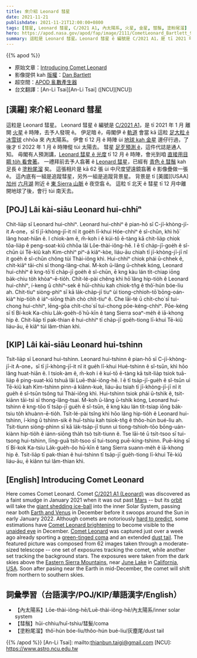 ```yaml
---
title: 來介紹 Leonard 彗星
date: 2021-11-21
publishdate: 2021-11-21T12:00:00+0800
tags: [彗星, Leonard 彗星, C/2021 A1, 內太陽系, 火星, 金星, 彗鬚, 塗粉尾溜]
hero: https://apod.nasa.gov/apod/fap/image/2111/CometLeonard_Bartlett_960.jpg
summary: 這粒是 Leonard 彗星。Leonard 彗星 ê 編號是 C/2021 A1，是 tī 2021 年 1 月 離開火星 ê 時陣，去予人發現 ê。
---
```


{{% apod %}}

- 原始文章：[Introducing Comet Leonard](https://apod.nasa.gov/apod/ap211121.html)
- 影像提供 kah [版權][copyright]：[Dan Bartlett](mailto:h2ologg@yahoo.com)
- 超空間：[APOD 亂數產生器](https://apod.nasa.gov/apod/random_apod.html)
- 台文翻譯：[An-Li Tsai][An-Li Tsai] ([NCU][NCU])

## [漢羅] 來介紹 Leonard 彗星
這粒是 Leonard 彗星。
Leonard 彗星 ê 編號是 [C/2021 A1][C/2021 A1 (Leonard)]，是 tī 2021 年 1 月 離開 [火星][Mars] ê 時陣，去予人發現 ê。
伊足暗 ê，毋閣伊 ê [軌道][orbit] 會當 kā 這粒 [足大粒 ê 冰雪球][giant shedding ice-ball] chhōa 來 內太陽系。
伊會 tī 12 月 ê 時陣 ùi [地球 kah 金星][Earth and Venus] 邊仔行過，了後才 tī 2022 年 1 月 ê 時陣傱 tùi 太陽去。
彗星 [足歹預測 ê][hard to predict]，這件代誌是通人知。
毋閣有人預測講，[Leonard 彗星 ê 光度][Comet Leonard brightening] tī 12 月 ê 時陣，會光到咱 [直接用目睭 to̍h 看會著][unaided eye]。
一禮拜前去予人翕著 ê [Leonard 彗星][Comet Leonard]，已經有 [青色 ê 彗鬚][green-tinged coma] kah 足長 ê [塗粉尾溜][dust tail] 矣。
這張相片是 kā 62 張 ùi 中尺度望遠鏡翕著 ê 影像疊做一張 ê。
這內底有一組是追蹤彗星，另外一組是追蹤背景星。
背景是 tī [美國][USAA] [加州][California] [六月湖][June Lake] 附近 ê [東 Sierra 山脈][Eastern Sierra Mountains] ê 夜空翕 ê。
這粒 tī 北天 ê 彗星 tī 12 月中離開地球了後，會行 tùi 南天去。

## [POJ] Lâi kài-siāu Leonard hui-chhiⁿ
Chit-lia̍p sī Leonard hui-chhiⁿ.
Leonard hui-chhiⁿ ê pian-hō sī C-jī-khòng-jī-it A-one，sī tī jī-khòng-jī-it nî it goe̍h lī-khui Hóe-chhiⁿ ê sî-chūn, khì hō͘ lâng hoat-hiān ê.
I chiok-àm ê, m̄-koh i ê kúi-tō ē-tàng kā chit-lia̍p chiok tōa-lia̍p ê peng-soat-kiû chhōa lâi Lōe-thài-iông-hē.
I ē tī cha̍p-jī-goe̍h ê sî-chūn ùi Tē-kiû kah Kim-chhiⁿ piⁿ-á kiâⁿ-kòe, liáu-āu chiah tī jī-khòng-jī-jī nî it goe̍h ê sî-chūn chông tùi Thài-iông khì.
Hui-chhiⁿ chiok phái ū-chhek ê, chit-kiāⁿ tāi-chì sī thong-lâng-chai.
M̄-koh ū-lâng ū-chhek kóng, Leonard hui-chhiⁿ ê kng-tō͘ tī cha̍p-jī goe̍h ê sî-chūn, ē kng kàu lán ti̍t-chiap iōng ba̍k-chiu to̍h khòaⁿ-ē-tio̍h.
Chi̍t-lé-pài chêng khì hō͘ lâng hip-tio̍h ê Leonard hui-chhiⁿ, í-keng ū chhiⁿ-sek ê hūi-chhiu kah chiok-tn̂g ê thô͘-hún bóe-liu ah.
Chit-tiuⁿ siòng-phìⁿ sī kā la̍k-cha̍p-jī tiuⁿ ùi tiong-chhioh-tō͘ bōng-oán-kiàⁿ hip-tio̍h ê iáⁿ-siōng tha̍h chò chi̍t-tiuⁿ ê.
Che lāi-té ū chi̍t-cho͘ sī tui-chong hui-chhiⁿ, lēng-gōa chi̍t-cho͘ sī tui-chong pōe-kéng-chhiⁿ.
Pōe-kéng sī tī Bí-kok Ka-chiu La̍k-goe̍h-ô͘ hū-kīn ê tang Sierra soaⁿ-me̍h ê iā-khong hip ê.
Chit-lia̍p tī pak-thian ê hui-chhiⁿ tī cha̍p-jī goe̍h-tiong lī-khui Tē-kiû liáu-āu, ē kiâⁿ tùi lâm-thian khì.


## [KIP] Lâi kài-siāu Leonard hui-tshinn
Tsit-lia̍p sī Leonard hui-tshinn.
Leonard hui-tshinn ê pian-hō sī C-jī-khòng-jī-it A-one，sī tī jī-khòng-jī-it nî it gue̍h lī-khui Hué-tshinn ê sî-tsūn, khì hōo lâng huat-hiān ê.
I tsiok-àm ê, m̄-koh i ê kuí-tō ē-tàng kā tsit-lia̍p tsiok tuā-lia̍p ê ping-suat-kiû tshuā lâi Luē-thài-iông-hē.
I ē tī tsa̍p-jī-gue̍h ê sî-tsūn uì Tē-kiû kah Kim-tshinn pinn-á kiânn-kuè, liáu-āu tsiah tī jī-khòng-jī-jī nî it gue̍h ê sî-tsūn tsông tuì Thài-iông khì.
Hui-tshinn tsiok phái ū-tshik ê, tsit-kiānn tāi-tsì sī thong-lâng-tsai.
M̄-koh ū-lâng ū-tshik kóng, Leonard hui-tshinn ê kng-tōo tī tsa̍p-jī gue̍h ê sî-tsūn, ē kng kàu lán ti̍t-tsiap iōng ba̍k-tsiu to̍h khuànn-ē-tio̍h.
Tsi̍t-lé-pài tsîng khì hōo lâng hip-tio̍h ê Leonard hui-tshinn, í-king ū tshinn-sik ê huī-tshiu kah tsiok-tn̂g ê thôo-hún bué-liu ah.
Tsit-tiunn siòng-phìnn sī kā la̍k-tsa̍p-jī tiunn uì tiong-tshioh-tōo bōng-uán-kiànn hip-tio̍h ê iánn-siōng tha̍h tsò tsi̍t-tiunn ê.
Tse lāi-té ū tsi̍t-tsoo sī tui-tsong hui-tshinn, līng-guā tsi̍t-tsoo sī tui-tsong puē-kíng-tshinn.
Puē-kíng sī tī Bí-kok Ka-tsiu La̍k-gue̍h-ôo hū-kīn ê tang Sierra suann-me̍h ê iā-khong hip ê.
Tsit-lia̍p tī pak-thian ê hui-tshinn tī tsa̍p-jī gue̍h-tiong lī-khui Tē-kiû liáu-āu, ē kiânn tuì lâm-thian khì.

## [English] Introducing Comet Leonard

Here comes Comet Leonard.
Comet [C/2021 A1 (Leonard)][C/2021 A1 (Leonard)] was discovered as a faint smudge in January 2021 when it was out past [Mars][Mars] -- but its [orbit][orbit] will take the [giant shedding ice-ball][giant shedding ice-ball] into the inner Solar System, passing near both [Earth and Venus][Earth and Venus] in December before it swoops around the Sun in early January 2022.
Although comets are notoriously [hard to predict][hard to predict], some estimations have [Comet Leonard brightening][Comet Leonard brightening] to become visible to the [unaided eye][unaided eye] in December.
[Comet Leonard][Comet Leonard] was captured just over a week ago already sporting a [green-tinged coma][green-tinged coma] and an extended [dust tail][dust tail].
The featured picture was composed from 62 images taken through a moderate-sized telescope -- one set of exposures tracking the comet, while another set tracking the background stars.
The exposures were taken from the dark skies above the [Eastern Sierra Mountains][Eastern Sierra Mountains], near [June Lake][June Lake] in [California][California], [USA][USA].
Soon after pasing near the Earth in mid-December, the comet will shift from northern to southern skies.

## 詞彙學習（台語漢字/POJ/KIP/華語漢字/English）
- 【內太陽系】Lōe-thài-iông-hē/Luē-thài-iông-hē/內太陽系/inner solar system
- 【彗鬚】hūi-chhiu/huī-tshiu/彗髮/coma
- 【塗粉尾溜】thô͘-hún bóe-liu/thôo-hún bué-liu/灰塵尾/dust tail


{{% /apod %}}
[An-Li Tsai]: mailto:thianbun.taigi@gmail.com
[NCU]: https://www.astro.ncu.edu.tw

[copyright]: https://apod.nasa.gov/apod/fap/lib/about_apod.html#srapply

[C/2021 A1 (Leonard)]:https://en.wikipedia.org/wiki/C/2021_A1_(Leonard)
[Mars]:https://solarsystem.nasa.gov/planets/mars/overview/
[orbit]:https://theskylive.com/3dsolarsystem?obj=cometleonard
[giant shedding ice-ball]:https://apod.nasa.gov/apod/ap101123.html
[Earth and Venus]:https://apod.nasa.gov/apod/ap200603.html
[hard to predict]:https://cdn-bdkpk.nitrocdn.com/bqXZGjFxWFeYMLUltSZDYbdHljYpzWXe/assets/static/optimized/rev-8737f8e/wp-content/uploads/2020/03/dog_body_language_x1-scaled.jpg
[Comet Leonard brightening]:https://theskylive.com/cometleonard-info#brightness
[unaided eye]:https://www.nei.nih.gov/learn-about-eye-health/healthy-vision/how-eyes-work
[Comet Leonard]:https://skyandtelescope.org/astronomy-news/how-bright-will-comet-leonard-get/
[green-tinged coma]:https://apod.nasa.gov/apod/ap170212.html
[dust tail]:https://apod.nasa.gov/apod/ap210308.html
[Eastern Sierra Mountains]:https://youtu.be/bAp-uzfIeto
[June Lake]:https://youtu.be/iXATJO5jec8
[California]:https://en.wikipedia.org/wiki/California
[USA]:https://en.wikipedia.org/wiki/United_States
